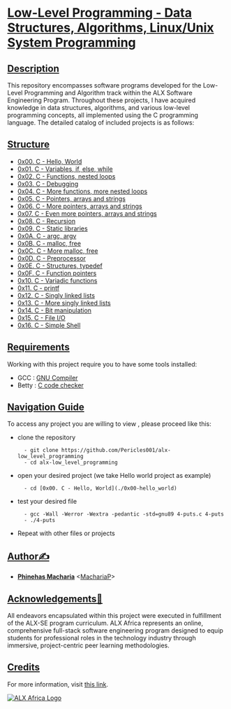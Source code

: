 # [Low-Level Programming - Data Structures, Algorithms, Linux/Unix System Programming](https://github.com/MachariaP/alx-low_level_programming#low-level-programming---data-structures-algorithms-linuxunix-system-programming)

## [Description](https://github.com/MachariaP/alx-low_level_programming#description)

This repository encompasses software programs developed for the Low-Level Programming and Algorithm track within the ALX Software Engineering Program. Throughout these projects, I have acquired knowledge in data structures, algorithms, and various low-level programming concepts, all implemented using the C programming language. The detailed catalog of included projects is as follows:

## [Structure](https://github.com/MachariaP/alx-low_level_programming#structure)

-   [0x00. C - Hello, World](https://github.com/MachariaP/alx-low_level_programming/blob/master/0x00-hello_world)
-   [0x01. C - Variables, if, else, while](https://github.com/MachariaP/alx-low_level_programming/blob/master/0x01-variables_if_else_while)
-   [0x02. C - Functions, nested loops](https://github.com/MachariaP/alx-low_level_programming/blob/master/0x02-functions_nested_loops)
-   [0x03. C - Debugging](https://github.com/MachariaP/alx-low_level_programming/blob/master/0x03-debugging)
-   [0x04. C - More functions, more nested loops](https://github.com/MachariaP/alx-low_level_programming/blob/master/0x04-more_functions_nested_loops)
-   [0x05. C - Pointers, arrays and strings](https://github.com/MachariaP/alx-low_level_programming/blob/master/0x05-pointers_arrays_strings)
-   [0x06. C - More pointers, arrays and strings](https://github.com/MachariaP/alx-low_level_programming/blob/master/0x06-pointers_arrays_strings)
-   [0x07. C - Even more pointers, arrays and strings](https://github.com/MachariaP/alx-low_level_programming/blob/master/0x07-pointers_arrays_strings)
-   [0x08. C - Recursion](https://github.com/MachariaP/alx-low_level_programming/blob/master/0x08-recursion)
-   [0x09. C - Static libraries](https://github.com/MachariaP/alx-low_level_programming/blob/master/0x09-static_libraries)
-   [0x0A. C - argc, argv](https://github.com/MachariaP/alx-low_level_programming/blob/master/0x0A-argc_argv)
-   [0x0B. C - malloc, free](https://github.com/MachariaP/alx-low_level_programming/blob/master/0x0B-malloc_free)
-   [0x0C. C - More malloc, free](https://github.com/MachariaP/alx-low_level_programming/blob/master/0x0C-more_malloc_free)
-   [0x0D. C - Preprocessor](https://github.com/MachariaP/alx-low_level_programming/blob/master/0x0D-preprocessor)
-   [0x0E. C - Structures, typedef](https://github.com/MachariaP/alx-low_level_programming/blob/master/0x0E-structures_typedef)
-   [0x0F. C - Function pointers](https://github.com/MachariaP/alx-low_level_programming/blob/master/0x0F-function_pointers)
-   [0x10. C - Variadic functions](https://github.com/MachariaP/alx-low_level_programming/blob/master/0x10-variadic_functions)
-   [0x11. C - printf](https://github.com/MachariaP/printf)
-   [0x12. C - Singly linked lists](https://github.com/MachariaP/alx-low_level_programming/blob/master/0x12-singly_linked_lists)
-   [0x13. C - More singly linked lists](https://github.com/MachariaP/alx-low_level_programming/blob/master/0x13-more_singly_linked_lists)
-   [0x14. C - Bit manipulation](https://github.com/MachariaP/alx-low_level_programming/blob/master/0x14-bit_manipulation)
-   [0x15. C - File I/O](https://github.com/MachariaP/alx-low_level_programming/blob/master/0x15-file_io)
-   [0x16. C - Simple Shell](https://github.com/MachariaP/simple_shell)

## [Requirements](https://github.com/MachariaP/alx-low_level_programming#requirements)

Working with this project require you to have some tools installed:

-   GCC :  [GNU Compiler](https://gcc.gnu.org/)
-   Betty :  [C code checker](https://github.com/holbertonschool/Betty.git)

## [Navigation Guide](https://github.com/MachariaP/alx-low_level_programming#navigation-guide)

To access any project you are willing to view , please proceed like this:

-   clone the repository
    
    ```
      - git clone https://github.com/Pericles001/alx-low_level_programming
      - cd alx-low_level_programming
    
    ```
    
-   open your desired project (we take Hello world project as example)
    
    ```
      - cd [0x00. C - Hello, World](./0x00-hello_world)
    
    ```
    
-   test your desired file
    
    ```
      - gcc -Wall -Werror -Wextra -pedantic -std=gnu89 4-puts.c 4-puts
      - ./4-puts
    
    ```
    
-   Repeat with other files or projects


## [Author✍️](https://github.com/MachariaP/alx-low_level_programming#author%EF%B8%8F)

-   **[Phinehas Macharia](https://twitter.com/_M_Phinehas)**  <[MachariaP](https://github.com/MachariaP)>

## [Acknowledgements🙏](https://github.com/MachariaP/alx-low_level_programming#acknowledgements)

All endeavors encapsulated within this project were executed in fulfillment of the ALX-SE program curriculum. ALX Africa represents an online, comprehensive full-stack software engineering program designed to equip students for professional roles in the technology industry through immersive, project-centric peer learning methodologies.
## [Credits](https://github.com/MachariaP/alx-low_level_programming#credits)


For more information, visit  [this link](https://www.alxafrica.com//).

[![ALX Africa Logo](https://camo.githubusercontent.com/d5783bb692d991575de189d97be3c0b15a9d49c7fef0a18cd5d955599d872f34/687474703a2f2f7777772e616c786166726963612e636f6d2f77702d636f6e74656e742f75706c6f6164732f323032322f30312f6865616465722d6c6f676f2e706e67)](https://camo.githubusercontent.com/d5783bb692d991575de189d97be3c0b15a9d49c7fef0a18cd5d955599d872f34/687474703a2f2f7777772e616c786166726963612e636f6d2f77702d636f6e74656e742f75706c6f6164732f323032322f30312f6865616465722d6c6f676f2e706e67)
